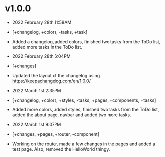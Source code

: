 # v1.0.0

- 2022 February 28th 11:58AM
- [+changelog, +colors, -tasks, +task]
- Added a changelog, added colors, finished two tasks from the ToDo list, added more tasks in the ToDo list.

- 2022 February 28th 6:04PM
- [+changes]
- Updated the layout of the changelog using <https://keepachangelog.com/en/1.0.0/>
- 2022 March 1st 2:35PM
- [+changelog, +colors, +styles, -tasks, +pages, +components, +tasks]
- Added more colors, added styles, finished two tasks from the ToDo list, added the about page, navbar and added two more tasks.
- 2022 March 1st 9:07PM
- [+changes, +pages, +router, -component]
- Working on the router, made a few changes in the pages and added a test page. Also, removed the HelloWorld thingy.
